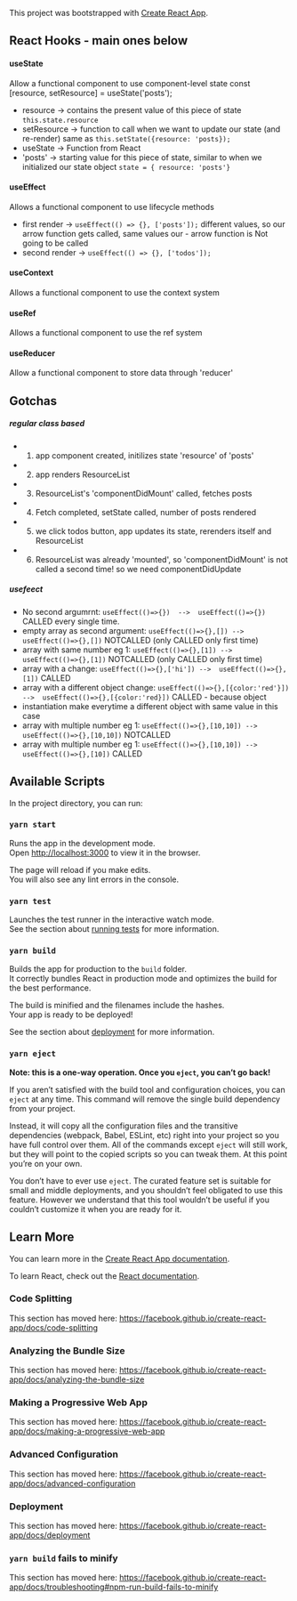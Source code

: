 This project was bootstrapped with [Create React App](https://github.com/facebook/create-react-app).

## React Hooks - main ones below
#### useState
Allow a functional component to use component-level state
const [resource, setResource] = useState('posts');
- resource -> contains the present value of this piece of state
`this.state.resource`
- setResource -> function to call when we want to update our state (and re-render) same as `this.setState({resource: 'posts});`
- useState -> Function from React
- 'posts' -> starting value for this piece of state, similar to when we initialized our state object `state = { resource: 'posts'}`

#### useEffect
Allows a functional component to use lifecycle methods
- first render -> `useEffect(() => {}, ['posts']);`
different values, so our arrow function gets called, same values our - arrow function is Not going to be called
- second render -> `useEffect(() => {}, ['todos']);`

#### useContext
Allows a functional component to use the context system

#### useRef
Allows a functional component to use the ref system

#### useReducer
Allow a functional component to store data through 'reducer'

## Gotchas
##### regular class based
- 1) app component created, initilizes state 'resource' of 'posts'
- 2) app renders ResourceList
- 3) ResourceList's 'componentDidMount' called, fetches posts
- 4) Fetch completed, setState called, number of posts rendered
- 5) we click todos button, app updates its state, rerenders itself and ResourceList
- 6) ResourceList was already 'mounted', so 'componentDidMount' is not called a second time! so we need componentDidUpdate


##### usefeect
- No second argumrnt: `useEffect(()=>{})  -->  useEffect(()=>{})` CALLED every single time.
- empty array as second argument: `useEffect(()=>{},[]) -->  useEffect(()=>{},[])` NOTCALLED (only CALLED only first time)
- array with same number eg 1: `useEffect(()=>{},[1]) -->  useEffect(()=>{},[1])` NOTCALLED (only CALLED only first time)
- array with a change: `useEffect(()=>{},['hi']) -->  useEffect(()=>{},[1])` CALLED 
- array with a different object change: `useEffect(()=>{},[{color:'red'}]) -->  useEffect(()=>{},[{color:'red}])` CALLED - because object
- instantiation make everytime a different object with same value in this case
- array with multiple number eg 1: `useEffect(()=>{},[10,10]) --> useEffect(()=>{},[10,10])` NOTCALLED
- array with multiple number eg 1: `useEffect(()=>{},[10,10]) --> useEffect(()=>{},[10])` CALLED


## Available Scripts

In the project directory, you can run:

### `yarn start`

Runs the app in the development mode.<br />
Open [http://localhost:3000](http://localhost:3000) to view it in the browser.

The page will reload if you make edits.<br />
You will also see any lint errors in the console.

### `yarn test`

Launches the test runner in the interactive watch mode.<br />
See the section about [running tests](https://facebook.github.io/create-react-app/docs/running-tests) for more information.

### `yarn build`

Builds the app for production to the `build` folder.<br />
It correctly bundles React in production mode and optimizes the build for the best performance.

The build is minified and the filenames include the hashes.<br />
Your app is ready to be deployed!

See the section about [deployment](https://facebook.github.io/create-react-app/docs/deployment) for more information.

### `yarn eject`

**Note: this is a one-way operation. Once you `eject`, you can’t go back!**

If you aren’t satisfied with the build tool and configuration choices, you can `eject` at any time. This command will remove the single build dependency from your project.

Instead, it will copy all the configuration files and the transitive dependencies (webpack, Babel, ESLint, etc) right into your project so you have full control over them. All of the commands except `eject` will still work, but they will point to the copied scripts so you can tweak them. At this point you’re on your own.

You don’t have to ever use `eject`. The curated feature set is suitable for small and middle deployments, and you shouldn’t feel obligated to use this feature. However we understand that this tool wouldn’t be useful if you couldn’t customize it when you are ready for it.

## Learn More

You can learn more in the [Create React App documentation](https://facebook.github.io/create-react-app/docs/getting-started).

To learn React, check out the [React documentation](https://reactjs.org/).

### Code Splitting

This section has moved here: https://facebook.github.io/create-react-app/docs/code-splitting

### Analyzing the Bundle Size

This section has moved here: https://facebook.github.io/create-react-app/docs/analyzing-the-bundle-size

### Making a Progressive Web App

This section has moved here: https://facebook.github.io/create-react-app/docs/making-a-progressive-web-app

### Advanced Configuration

This section has moved here: https://facebook.github.io/create-react-app/docs/advanced-configuration

### Deployment

This section has moved here: https://facebook.github.io/create-react-app/docs/deployment

### `yarn build` fails to minify

This section has moved here: https://facebook.github.io/create-react-app/docs/troubleshooting#npm-run-build-fails-to-minify
